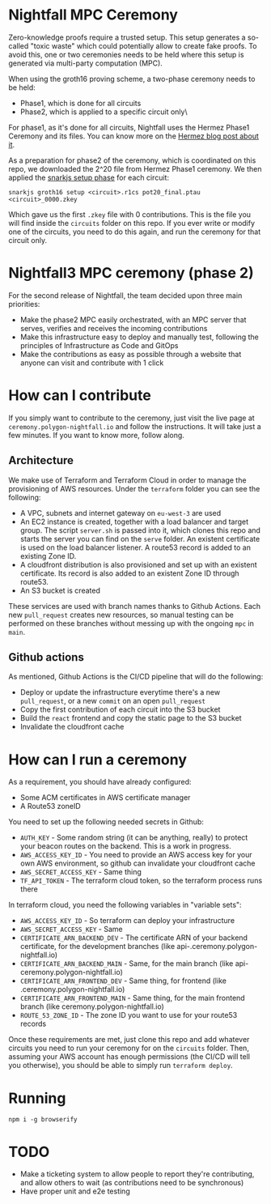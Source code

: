 # Nightfall MPC Ceremony

Zero-knowledge proofs require a trusted setup. This setup generates a so-called "toxic waste" which
could potentially allow to create fake proofs. To avoid this, one or two ceremonies needs to be held
where this setup is generated via multi-party computation (MPC).

When using the groth16 proving scheme, a two-phase ceremony needs to be held:

- Phase1, which is done for all circuits
- Phase2, which is applied to a specific circuit only\

For phase1, as it's done for all circuits, Nightfall uses the Hermez Phase1 Ceremony and its files.
You can know more on the
[Hermez blog post about it](https://blog.hermez.io/hermez-cryptographic-setup/).

As a preparation for phase2 of the ceremony, which is coordinated on this repo, we downloaded the
2^20 file from Hermez Phase1 ceremony. We then applied the
[snarkjs setup phase](https://github.com/iden3/snarkjs#15-setup) for each circuit:

```
snarkjs groth16 setup <circuit>.r1cs pot20_final.ptau <circuit>_0000.zkey
```

Which gave us the first `.zkey` file with 0 contributions. This is the file you will find inside the
`circuits` folder on this repo. If you ever write or modify one of the circuits, you need to do this
again, and run the ceremony for that circuit only.

# Nightfall3 MPC ceremony (phase 2)

For the second release of Nightfall, the team decided upon three main priorities:

- Make the phase2 MPC easily orchestrated, with an MPC server that serves, verifies and receives the
  incoming contributions
- Make this infrastructure easy to deploy and manually test, following the principles of
  Infrastructure as Code and GitOps
- Make the contributions as easy as possible through a website that anyone can visit and contribute
  with 1 click

# How can I contribute

If you simply want to contribute to the ceremony, just visit the live page at
`ceremony.polygon-nightfall.io` and follow the instructions. It will take just a few minutes. If you
want to know more, follow along.

## Architecture

We make use of Terraform and Terraform Cloud in order to manage the provisioning of AWS resources.
Under the `terraform` folder you can see the following:

- A VPC, subnets and internet gateway on `eu-west-3` are used
- An EC2 instance is created, together with a load balancer and target group. The script `server.sh`
  is passed into it, which clones this repo and starts the server you can find on the `serve`
  folder. An existent certificate is used on the load balancer listener. A route53 record is added
  to an existing Zone ID.
- A cloudfront distribution is also provisioned and set up with an existent certificate. Its record
  is also added to an existent Zone ID through route53.
- An S3 bucket is created

These services are used with branch names thanks to Github Actions. Each new `pull_request` creates
new resources, so manual testing can be performed on these branches without messing up with the
ongoing `mpc` in `main`.

## Github actions

As mentioned, Github Actions is the CI/CD pipeline that will do the following:

- Deploy or update the infrastructure everytime there's a new `pull_request`, or a new `commit` on
  an open `pull_request`
- Copy the first contribution of each circuit into the S3 bucket
- Build the `react` frontend and copy the static page to the S3 bucket
- Invalidate the cloudfront cache

# How can I run a ceremony

As a requirement, you should have already configured:

- Some ACM certificates in AWS certificate manager
- A Route53 zoneID

You need to set up the following needed secrets in Github:

- `AUTH_KEY` - Some random string (it can be anything, really) to protect your beacon routes on the
  backend. This is a work in progress.
- `AWS_ACCESS_KEY_ID` - You need to provide an AWS access key for your own AWS environment, so
  github can invalidate your cloudfront cache
- `AWS_SECRET_ACCESS_KEY` - Same thing
- `TF_API_TOKEN` - The terraform cloud token, so the terraform process runs there

In terraform cloud, you need the following variables in "variable sets":

- `AWS_ACCESS_KEY_ID` - So terraform can deploy your infrastructure
- `AWS_SECRET_ACCESS_KEY` - Same
- `CERTIFICATE_ARN_BACKEND_DEV` - The certificate ARN of your backend certificate, for the
  development branches (like api-<your-branch-name>.ceremony.polygon-nightfall.io)
- `CERTIFICATE_ARN_BACKEND_MAIN` - Same, for the main branch (like
  api-ceremony.polygon-nightfall.io)
- `CERTIFICATE_ARN_FRONTEND_DEV` - Same thing, for frontend (like
  <your-branch-name>.ceremony.polygon-nightfall.io)
- `CERTIFICATE_ARN_FRONTEND_MAIN` - Same thing, for the main frontend branch (like
  ceremony.polygon-nightfall.io)
- `ROUTE_53_ZONE_ID` - The zone ID you want to use for your route53 records

Once these requirements are met, just clone this repo and add whatever circuits you need to run your
ceremony for on the `circuits` folder. Then, assuming your AWS account has enough permissions (the
CI/CD will tell you otherwise), you should be able to simply run `terraform deploy`.

# Running
```
npm i -g browserify
```

# TODO

- Make a ticketing system to allow people to report they're contributing, and allow others to wait
  (as contributions need to be synchronous)
- Have proper unit and e2e testing
